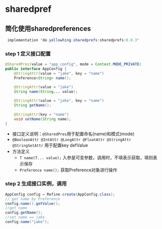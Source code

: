 # sharedpref
## 简化使用sharedpreferences

```java
 implementation 'de.yellowhing.sharedprefs:sharedprefs:0.0.3'
```

### step 1 定义接口配置

```java
@SharedPres(value = "app_config", mode = Context.MODE_PRIVATE)
public interface AppConfig {
    @StringAttr(value = "jake", key = "name")
    Preference<String> name();

    @StringAttr(value = "jake")
    String name(String... value);
    
    @StringAttr(value = "jake", key = "name")
    String getName();
    
    @StringAttr(key = "name")
    void setName(String name);
}
```
- 接口定义说明：<code>@SharedPres</code>用于配置命名(name)和模式(mode)
- <code>@BooleanAttr @IntAttr @LongAttr @FloatAttr @StringAttr @StringSetAttr</code> 用于配置key defValue
- 方法定义
   - <code>T name(T... value);</code> 入参是可变参数，调用时，不填表示获取，填则表示保存
   - <code>Preference<T> name();</code> 获取Preference对象进行操作


### step 2 生成接口实例，调用
```java
AppConfig config = Refine.create(AppConfig.class);
// get name by Preference
config.name().getValue();
//get name
config.getName();
//set name == jake
config.name("jake");
```
